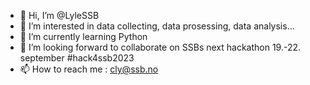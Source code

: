 - 👋 Hi, I’m @LyleSSB
- 👀 I’m interested in data collecting, data prosessing, data analysis...
- 🌱 I’m currently learning Python
- 💞️ I’m looking forward to collaborate on SSBs next hackathon 19.-22. september #hack4ssb2023
- 📫 How to reach me : cly@ssb.no

<!---
LyleSSB/LyleSSB is a ✨ special ✨ repository because its `README.md` (this file) appears on your GitHub profile.
You can click the Preview link to take a look at your changes.
--->
